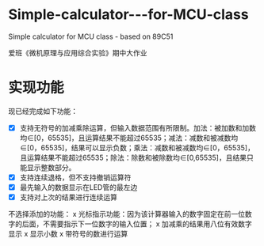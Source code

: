 # Simple-calculator---for-MCU-class
Simple calculator for MCU class -  based on 89C51

爱班《微机原理与应用综合实验》期中大作业

# 实现功能

现已经完成如下功能：
- [x] 支持无符号的加减乘除运算，但输入数据范围有所限制。加法：被加数和加数均∈[0，65535]，且运算结果不能超过65535；减法：减数和被减数均∈[0，65535]，结果可以显示负数；乘法：减数和被减数均∈[0，65535]，且运算结果不能超过65535；除法：除数和被除数均∈[0,65535]，且结果只能显示整数部分。
- [x] 支持连续退格，但不支持撤销运算符
- [x]	最先输入的数据显示在LED管的最左边
-	[x] 支持对上次的结果进行连续运算

不选择添加的功能：
x	光标指示功能：因为该计算器输入的数字固定在前一位数字的后面，不需要指示下一位数字的输入位置；
x	加减乘的结果用八位有效数字显示
x	显示小数
x	带符号的数进行运算
